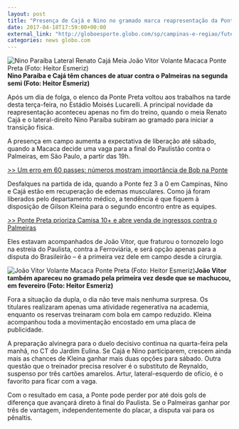 ```yaml
---
layout: post
title: "Presença de Cajá e Nino no gramado marca reapresentação da Ponte Preta"
date: 2017-04-18T17:59:00+00:00
external_link: "http://globoesporte.globo.com/sp/campinas-e-regiao/futebol/times/ponte-preta/noticia/2017/04/presenca-de-caja-e-nino-no-gramado-marca-reapresentacao-da-ponte-preta.html"
categories: news globo.com
---
```

 ![Nino Paraíba Lateral Renato Cajá Meia João Vitor Volante Macaca Ponte Preta (Foto: Heitor Esmeriz)](http://s2.glbimg.com/rKKouK87VNbf8sj4A5ZZ0Q0dGfc=/0x0:1251x960/300x230/s.glbimg.com/es/ge/f/original/2017/04/18/nino.jpg "Nino Paraíba Lateral Renato Cajá Meia João Vitor Volante Macaca Ponte Preta (Foto: Heitor Esmeriz)")**Nino Paraíba e Cajá têm chances de atuar contra o Palmeiras&nbsp;na segunda semi (Foto: Heitor Esmeriz)**

Após um dia de folga, o elenco da Ponte Preta voltou aos trabalhos na tarde desta terça-feira, no Estádio Moisés Lucarelli. A principal novidade da reapresentação aconteceu apenas no fim do treino, quando o meia Renato Cajá e o lateral-direito Nino Paraíba subiram ao gramado para iniciar a transição física.

A presença em campo aumenta a expectativa de liberação até sábado, quando a Macaca decide uma vaga para a final do Paulistão contra o Palmeiras, em São Paulo, a partir das 19h.

[\>\>&nbsp;Um erro em 60 passes: números mostram importância de Bob na Ponte](http://globoesporte.globo.com/sp/campinas-e-regiao/futebol/times/ponte-preta/noticia/2017/04/um-erro-em-60-passes-numeros-mostram-importancia-de-bob-na-ponte.html)

Desfalques na partida de ida, quando a Ponte fez 3 a 0 em Campinas, Nino e Cajá estão em recuperação de edemas musculares. Como já foram liberados pelo departamento médico, a tendência é que fiquem à disposição de Gilson Kleina para o segundo encontro entre as equipes.

[\>\>&nbsp;Ponte Preta prioriza Camisa 10+ e abre venda de ingressos contra o Palmeiras](http://globoesporte.globo.com/sp/campinas-e-regiao/futebol/times/ponte-preta/noticia/2017/04/ponte-preta-prioriza-camisa-10-e-abre-venda-de-ingressos-contra-o-palmeiras.html)

Eles estavam acompanhados de João Vitor, que fraturou o tornozelo logo na estreia do Paulista, contra a Ferroviária, e será opção apenas para a disputa do Brasileirão&nbsp;– é a primeira vez dele em campo desde a cirurgia.&nbsp;

 ![João Vitor Volante Macaca Ponte Preta (Foto: Heitor Esmeriz)](http://s2.glbimg.com/nHAVw59hGgR2IQkV_sQxRKKcnrM=/0x197:720x510/690x300/s.glbimg.com/es/ge/f/original/2017/04/18/joaovitor.jpg "João Vitor Volante Macaca Ponte Preta (Foto: Heitor Esmeriz)")**João Vitor também apareceu no gramado pela primeira vez desde que se machucou, em fevereiro (Foto: Heitor Esmeriz)**

Fora a situação da dupla, o dia não teve mais nenhuma surpresa. Os titulares realizaram apenas uma atividade regenerativa na academia, enquanto os reservas treinaram com bola em campo reduzido. Kleina acompanhou toda a movimentação encostado em uma placa de publicidade.&nbsp;

A preparação alvinegra para o duelo decisivo continua na quarta-feira pela manhã, no CT do Jardim Eulina. Se Cajá e Nino participarem, crescem ainda mais as chances de Kleina ganhar mais duas opções para sábado. Outra questão que o treinador precisa resolver é o substituto de Reynaldo, suspenso por três cartões amarelos. Artur, lateral-esquerdo de ofício, é o favorito para ficar com a vaga.&nbsp;

Com o resultado em casa, a Ponte pode perder por até dois gols de diferença que avançará direto à final do Paulista. Se o Palmeiras ganhar por três de vantagem, independentemente do placar, a disputa vai para os pênaltis.&nbsp;

